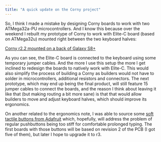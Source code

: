 ```yaml
---
title: "A quick update on the Corny project"
---
```


So, I think I made a mistake by designing Corny boards to work with two ATMega32a-PU microcontrollers. And I know this because over the weekend I rebuilt my prototype of Corny to work with Elite-C board (based on ATMega32u) mounted right between the two keyboard halves:

[Corny r2.2 mounted on a back of Galaxy S8+](/static/img/cornyr2_galaxys8plus.jpg)

As you can see, the Elite-C board is connected to the keyboard using some temporary jumper cables. And the more I use this setup the more I get inclined to redesign the boards to natively work with Elite-C. This would also simplify the process of building a Corny as builders would not have to solder in microcontrollers, additional resistors and connectors. The next prototype, which may end up being the final product, will still feature 15 jumper cables to connect the boards, and the reason I think about leaving it like that (but making routing a bit more sane) is that that would allow builders to move and adjust keyboard halves, which should improve its ergonomics.

On another related to the ergonomics note, I was able to source some [soft tactile buttons from Adafruit](https://www.adafruit.com/product/3101?gclid=EAIaIQobChMI5tPG6a6X5gIVDhgMCh0rawD_EAQYAiABEgIqTvD_BwE) which, hopefully, will address the problem of regular pushbuttons being too stiff for comfortable prolonged typing. The first boards with those buttons will be based on revision 2 of the PCB (I got five of them), but later I hope to upgrade it to r3.
